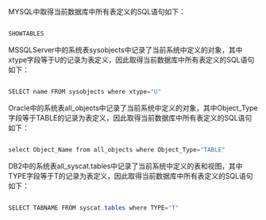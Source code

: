 MYSQL中取得当前数据库中所有表定义的SQL语句如下：
```java  
SHOWTABLES
```
MSSQLServer中的系统表sysobjects中记录了当前系统中定义的对象，其中xtype字段等于U的记录为表定义，因此取得当前数据库中所有表定义的SQL语句如下：
```java  
SELECT name FROM sysobjects where xtype="U"
```
Oracle中的系统表all_objects中记录了当前系统中定义的对象，其中Object_Type字段等于TABLE的记录为表定义，因此取得当前数据库中所有表定义的SQL语句如下：
```java  
select Object_Name from all_objects where Object_Type="TABLE"
```
DB2中的系统表all_syscat.tables中记录了当前系统中定义的表和视图，其中TYPE字段等于T的记录为表定义，因此取得当前数据库中所有表定义的SQL语句如下：
```java  
SELECT TABNAME FROM syscat.tables where TYPE="T"
```